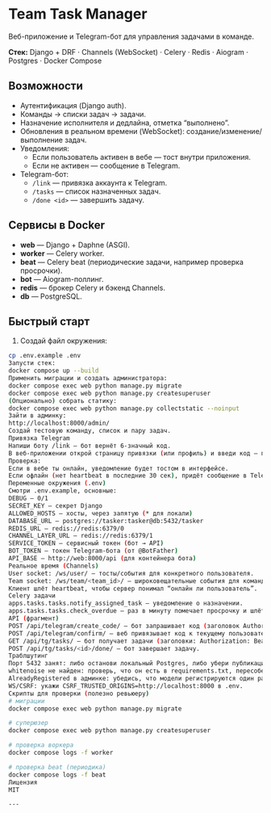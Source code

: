 # Team Task Manager

Веб-приложение и Telegram-бот для управления задачами в команде.

**Стек:** Django + DRF · Channels (WebSocket) · Celery · Redis · Aiogram · Postgres · Docker Compose

## Возможности
- Аутентификация (Django auth).
- Команды → списки задач → задачи.
- Назначение исполнителя и дедлайна, отметка “выполнено”.
- Обновления в реальном времени (WebSocket): создание/изменение/выполнение задач.
- Уведомления:
  - Если пользователь активен в вебе — тост внутри приложения.
  - Если не активен — сообщение в Telegram.
- Telegram-бот:
  - `/link` — привязка аккаунта к Telegram.
  - `/tasks` — список назначенных задач.
  - `/done <id>` — завершить задачу.

## Сервисы в Docker
- **web** — Django + Daphne (ASGI).
- **worker** — Celery worker.
- **beat** — Celery beat (периодические задачи, например проверка просрочки).
- **bot** — Aiogram-поллинг.
- **redis** — брокер Celery и бэкенд Channels.
- **db** — PostgreSQL.

## Быстрый старт

1) Создай файл окружения:
```bash
cp .env.example .env
Запусти стек:
docker compose up --build
Применить миграции и создать администратора:
docker compose exec web python manage.py migrate
docker compose exec web python manage.py createsuperuser
(Опционально) собрать статику:
docker compose exec web python manage.py collectstatic --noinput
Зайти в админку:
http://localhost:8000/admin/
Создай тестовую команду, список и пару задач.
Привязка Telegram
Напиши боту /link — бот вернёт 6-значный код.
В веб-приложении открой страницу привязки (или профиль) и введи код — произойдёт связывание с твоим пользователем.
Проверка:
Если в вебе ты онлайн, уведомление будет тостом в интерфейсе.
Если офлайн (нет heartbeat в последние 30 сек), придёт сообщение в Telegram.
Переменные окружения (.env)
Смотри .env.example, основные:
DEBUG — 0/1
SECRET_KEY — секрет Django
ALLOWED_HOSTS — хосты, через запятую (* для локали)
DATABASE_URL — postgres://tasker:tasker@db:5432/tasker
REDIS_URL — redis://redis:6379/0
CHANNEL_LAYER_URL — redis://redis:6379/1
SERVICE_TOKEN — сервисный токен (бот → API)
BOT_TOKEN — токен Telegram-бота (от @BotFather)
API_BASE — http://web:8000/api (для контейнера бота)
Реальное время (Channels)
User socket: /ws/user/ — тосты/события для конкретного пользователя.
Team socket: /ws/team/<team_id>/ — широковещательные события для команды.
Клиент шлёт heartbeat, чтобы сервер понимал “онлайн ли пользователь”.
Celery задачи
apps.tasks.tasks.notify_assigned_task — уведомление о назначении.
apps.tasks.tasks.check_overdue — раз в минуту помечает просрочку и шлёт уведомления.
API (фрагмент)
POST /api/telegram/create_code/ — бот запрашивает код (заголовок Authorization: Bearer <SERVICE_TOKEN>).
POST /api/telegram/confirm/ — веб привязывает код к текущему пользователю.
GET /api/tg/tasks/ — бот получает задачи (заголовки: Authorization: Bearer <SERVICE_TOKEN>, X-TG-USER: <tg_id>).
POST /api/tg/tasks/<id>/done/ — бот завершает задачу.
Траблшутинг
Порт 5432 занят: либо останови локальный Postgres, либо убери публикацию порта в docker-compose.yml.
whitenoise не найден: проверь, что он есть в requirements.txt, пересобери образ.
AlreadyRegistered в админке: убедись, что модели регистрируются один раз.
WS/CSRF: укажи CSRF_TRUSTED_ORIGINS=http://localhost:8000 в .env.
Скрипты для проверки (полезно ревьюеру)
# миграции
docker compose exec web python manage.py migrate

# суперюзер
docker compose exec web python manage.py createsuperuser

# проверка воркера
docker compose logs -f worker

# проверка beat (периодика)
docker compose logs -f beat
Лицензия
MIT

---
